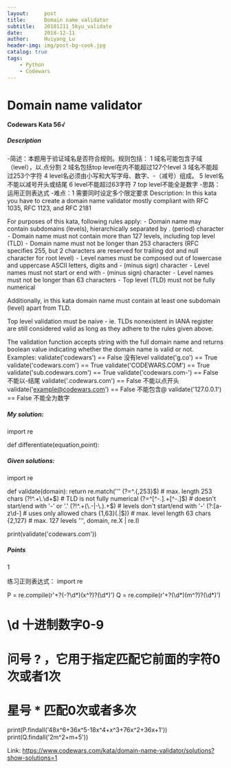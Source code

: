 ```yaml
---
layout:     post
title:      Domain name validator
subtitle:   20181211_5kyu_validate
date:       2018-12-11
author:     Huiyang_Lu
header-img: img/post-bg-cook.jpg
catalog: true
tags:
    - Python
    - Codewars
---
```

# Domain name validator
#### Codewars Kata 56√
##### Description  

-简述：本题用于验证域名是否符合规则。规则包括：
	1 域名可能包含子域（level），以.点分割 
	2 域名包括top level在内不能超过127个level 
	3 域名不能超过253个字符 
	4 level名必须由小写和大写字母、数字、-（减号）组成。
	5 level名不能以减号开头或结尾 
	6 level不能超过63字符 
	7 top level不能全是数字
-思路：运用正则表达式
-难点：1 需要同时设定多个限定要求
Description:
In this kata you have to create a domain name validator mostly compliant with RFC 1035, RFC 1123, and RFC 2181

For purposes of this kata, following rules apply:
	⁃	Domain name may contain subdomains (levels), hierarchically separated by . (period) character
	⁃	Domain name must not contain more than 127 levels, including top level (TLD)
	⁃	Domain name must not be longer than 253 characters (RFC specifies 255, but 2 characters are reserved for trailing dot and null character for root level)
	⁃	Level names must be composed out of lowercase and uppercase ASCII letters, digits and - (minus sign) character
	⁃	Level names must not start or end with - (minus sign) character
	⁃	Level names must not be longer than 63 characters
	⁃	Top level (TLD) must not be fully numerical

Additionally, in this kata domain name must contain at least one subdomain (level) apart from TLD.

Top level validation must be naive - ie. TLDs nonexistent in IANA register are still considered valid as long as they adhere to the rules given above.

The validation function accepts string with the full domain name and returns boolean value indicating whether the domain name is valid or not.
Examples:
validate('codewars') == False 没有level
validate('g.co') == True
validate('codewars.com') == True
validate('CODEWARS.COM') == True
validate('sub.codewars.com') == True
validate('codewars.com-') == False 不能以-结尾
validate('.codewars.com') == False 不能以点开头
validate('example@codewars.com') == False 不能包含@
validate('127.0.0.1') == False 不能全为数字

##### My solution:
import re

def differentiate(equation,point):
                                                                             
##### Given solutions:
import re

def validate(domain):
    return re.match('''
        (?=^.{,253}$)          # max. length 253 chars
        (?!^.+\.\d+$)          # TLD is not fully numerical
        (?=^[^-.].+[^-.]$)     # doesn't start/end with '-' or '.'
        (?!^.+(\.-|-\.).+$)    # levels don't start/end with '-'
        (?:[a-z\d-]            # uses only allowed chars
        {1,63}(\.|$))          # max. level length 63 chars
        {2,127}                # max. 127 levels
        ''', domain, re.X | re.I)

print(validate('codewars.com'))

##### Points
1

练习正则表达式：
import re

P = re.compile(r'\+?(-?\d*)(x\^?)?(\d*)')
Q = re.compile(r'\+?(\d*)(m\^?)?(\d*)')
# \d 十进制数字0-9
# 问号 ? ，它用于指定匹配它前面的字符0次或者1次
# 星号 * 匹配0次或者多次

print(P.findall('48x^6+36x^5-18x^4+x^3+76x^2+36x+1'))
print(Q.findall('2m^2+m+5'))

Link: https://www.codewars.com/kata/domain-name-validator/solutions?show-solutions=1